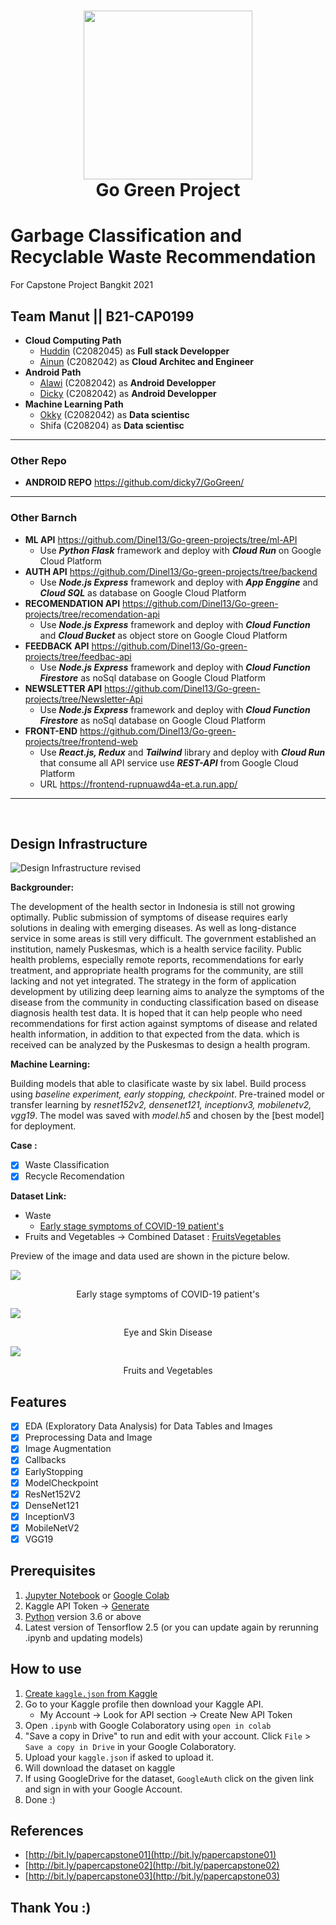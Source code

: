 <h1 align="center">
  <img align="center"  src="https://storage.googleapis.com/b21-cap0199/logo.png"  width="270"></img>
<br>
Go Green Project
</h1>

# Garbage Classification and Recyclable Waste Recommendation

For Capstone Project Bangkit 2021
<br />

## Team Manut || B21-CAP0199

- **Cloud Computing Path**
  - [Huddin](https://github.com/Dinel13/ "salahuddin's github profile") (C2082045) as **Full stack Developper**
  - [Ainun](https://github.com/kazriel/ "Ainun's github profile") (C2082042) as **Cloud Architec and Engineer**
- **Android Path**
  - [Alawi](https://github.com/wiwittt27/ "Alawi Github profile") (C2082042) as **Android Developper**
  - [Dicky](https://github.com/dicky7/ "Dicky Github profile") (C2082042) as **Android Developper**
- **Machine Learning Path**
  - [Okky](https://github.com/lemkova/ "Okky's Github profile") (C2082042) as **Data scientisc**
  - Shifa (C208204) as **Data scientisc**
    <br/>

---

### Other Repo

- **ANDROID REPO** https://github.com/dicky7/GoGreen/

---

### Other Barnch

- **ML API** https://github.com/Dinel13/Go-green-projects/tree/ml-API
  - Use **_Python Flask_** framework and deploy with **_Cloud Run_** on Google Cloud Platform
    <br/>
- **AUTH API** https://github.com/Dinel13/Go-green-projects/tree/backend
  - Use **_Node.js Express_** framework and deploy with **_App Enggine_** and **_Cloud SQL_** as database on Google Cloud Platform
    <br/>
- **RECOMENDATION API** https://github.com/Dinel13/Go-green-projects/tree/recomendation-api
  - Use **_Node.js Express_** framework and deploy with **_Cloud Function_** and **_Cloud Bucket_** as object store on Google Cloud Platform
    <br/>
- **FEEDBACK API** https://github.com/Dinel13/Go-green-projects/tree/feedbac-api
  - Use **_Node.js Express_** framework and deploy with **_Cloud Function_** **_Firestore_** as noSql database on Google Cloud Platform
    <br/>
- **NEWSLETTER API** https://github.com/Dinel13/Go-green-projects/tree/Newsletter-Api
  - Use **_Node.js Express_** framework and deploy with **_Cloud Function_** **_Firestore_** as noSql database on Google Cloud Platform
    <br/>
- **FRONT-END** https://github.com/Dinel13/Go-green-projects/tree/frontend-web
  - Use **_React.js, Redux_** and **_Tailwind_** library and deploy with **_Cloud Run_** that consume all API service use **_REST-API_** from Google Cloud Platform
  - URL https://frontend-rupnuawd4a-et.a.run.app/

---

  <br/>

## Design Infrastructure

![Design Infrastructure revised](https://user-images.githubusercontent.com/70701995/120318678-b3e6b100-c312-11eb-8854-fe2c4db8ff40.png)

**Backgrounder:**

The development of the health sector in Indonesia is still not growing optimally. Public submission of symptoms of disease requires early solutions in dealing with emerging diseases. As well as long-distance service in some areas is still very difficult. The government established an institution, namely Puskesmas, which is a health service facility. Public health problems, especially remote reports, recommendations for early treatment, and appropriate health programs for the community, are still lacking and not yet integrated. The strategy in the form of application development by utilizing deep learning aims to analyze the symptoms of the disease from the community in conducting classification based on disease diagnosis health test data. It is hoped that it can help people who need recommendations for first action against symptoms of disease and related health information, in addition to that expected from the data. which is received can be analyzed by the Puskesmas to design a health program.

**Machine Learning:**

Building models that able to clasificate waste by six label. Build process using _baseline experiment, early stopping, checkpoint_. Pre-trained model or transfer learning by _resnet152v2, densenet121, inceptionv3, mobilenetv2, vgg19_. The model was saved with _model.h5_ and chosen by the [best model] for deployment.

**Case :**

- [x] Waste Classification
- [x] Recycle Recomendation

**Dataset Link:**

- Waste
  - [Early stage symptoms of COVID-19 patient's](https://www.kaggle.com/martuza/early-stage-symptoms-of-covid19-patients)
- Fruits and Vegetables → Combined Dataset : [FruitsVegetables](https://drive.google.com/file/d/1ruaStccmRUdgpxlI5lD2LDWH9nxoc9VY/view?usp=sharing)

Preview of the image and data used are shown in the picture below.

<img align="center" src="/misc/img/covid.png"></img>

<p align="center">Early stage symptoms of COVID-19 patient's</p>

<img align="center" src="/misc/img/disease.png"></img>

<p align="center">Eye and Skin Disease</p>

<img align="center" src="/misc/img/fruits.png"></img>

<p align="center">Fruits and Vegetables</p>

## Features

- [x] EDA (Exploratory Data Analysis) for Data Tables and Images
- [x] Preprocessing Data and Image
- [x] Image Augmentation
- [x] Callbacks
- [x] EarlyStopping
- [x] ModelCheckpoint
- [x] ResNet152V2
- [x] DenseNet121
- [x] InceptionV3
- [x] MobileNetV2
- [x] VGG19

## Prerequisites

1. [Jupyter Notebook](https://test-jupyter.readthedocs.io/en/latest/install.html) or [Google Colab](https://colab.research.google.com/)
2. Kaggle API Token → [Generate](https://github.com/Kaggle/kaggle-api#api-credentials)
3. [Python](https://www.python.org/downloads/) version 3.6 or above
4. Latest version of Tensorflow 2.5 (or you can update again by rerunning .ipynb and updating models)

## How to use

1. [Create `kaggle.json` from Kaggle](https://github.com/Kaggle/kaggle-api#api-credentials)
2. Go to your Kaggle profile then download your Kaggle API.
   - My Account → Look for API section → Create New API Token
3. Open `.ipynb` with Google Colaboratory using `open in colab`
4. "Save a copy in Drive" to run and edit with your account. Click `File` > `Save a copy in Drive` in your Google Colaboratory.
5. Upload your `kaggle.json` if asked to upload it.
6. Will download the dataset on kaggle
7. If using GoogleDrive for the dataset, `GoogleAuth` click on the given link and sign in with your Google Account.
8. Done :)

## References

- [http://bit.ly/papercapstone01](http://bit.ly/papercapstone01)
- [http://bit.ly/papercapstone02](http://bit.ly/papercapstone02)
- [http://bit.ly/papercapstone03](http://bit.ly/papercapstone03)

## Thank You :)
